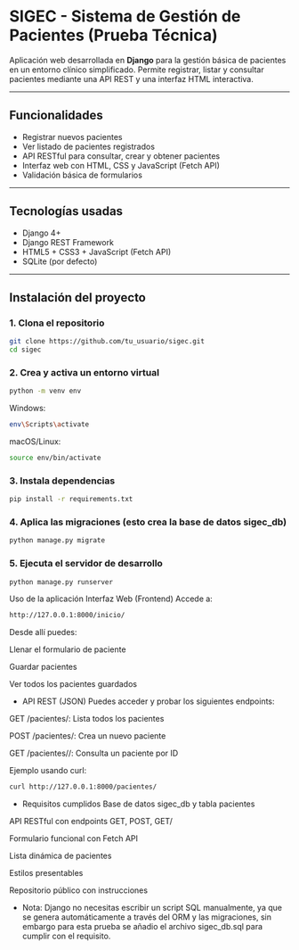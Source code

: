 #  SIGEC - Sistema de Gestión de Pacientes (Prueba Técnica)

Aplicación web desarrollada en **Django** para la gestión básica de pacientes en un entorno clínico simplificado. Permite registrar, listar y consultar pacientes mediante una API REST y una interfaz HTML interactiva.

---

##  Funcionalidades

-  Registrar nuevos pacientes
-  Ver listado de pacientes registrados
-  API RESTful para consultar, crear y obtener pacientes
-  Interfaz web con HTML, CSS y JavaScript (Fetch API)
-  Validación básica de formularios

---

##  Tecnologías usadas

- Django 4+
- Django REST Framework
- HTML5 + CSS3 + JavaScript (Fetch API)
- SQLite (por defecto)

---

##  Instalación del proyecto

### 1. Clona el repositorio

```bash
git clone https://github.com/tu_usuario/sigec.git
cd sigec
```
### 2. Crea y activa un entorno virtual
```bash
python -m venv env
```
 Windows:
```bash
env\Scripts\activate
```
 macOS/Linux:
```bash
source env/bin/activate
```
### 3. Instala dependencias
```bash
pip install -r requirements.txt
```
### 4. Aplica las migraciones (esto crea la base de datos sigec_db)
```bash
python manage.py migrate
```
### 5. Ejecuta el servidor de desarrollo
```bash
python manage.py runserver
```
 Uso de la aplicación
 Interfaz Web (Frontend)
Accede a:

```bash
http://127.0.0.1:8000/inicio/
```
Desde allí puedes:

Llenar el formulario de paciente

Guardar pacientes

Ver todos los pacientes guardados

* API REST (JSON)
Puedes acceder y probar los siguientes endpoints:

GET /pacientes/: Lista todos los pacientes

POST /pacientes/: Crea un nuevo paciente

GET /pacientes/<id>/: Consulta un paciente por ID

Ejemplo usando curl:

```bash
curl http://127.0.0.1:8000/pacientes/
```
* Requisitos cumplidos
 Base de datos sigec_db y tabla pacientes

 API RESTful con endpoints GET, POST, GET/<id>

 Formulario funcional con Fetch API

 Lista dinámica de pacientes

 Estilos presentables

 Repositorio público con instrucciones

 * Nota:
 Django no necesitas escribir un script SQL manualmente, ya que se genera automáticamente a través del ORM y las migraciones, sin embargo para esta prueba se añadio el archivo sigec_db.sql para cumplir con el requisito. 
